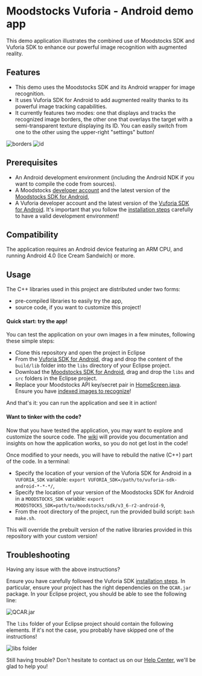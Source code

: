 # Moodstocks Vuforia - Android demo app

This demo application illustrates the combined use of Moodstocks SDK and Vuforia SDK to enhance our powerful image recognition with augmented reality.

## Features

* This demo uses the Moodstocks SDK and its Android wrapper for image recognition.
* It uses Vuforia SDK for Android to add augmented reality thanks to its powerful image tracking capabilities.
* It currently features two modes: one that displays and tracks the recognized image borders, the other one that overlays the target with a semi-transparent texture displaying its ID. You can easily switch from one to the other using the upper-right "settings" button!

![borders](https://github.com/Moodstocks/moodstocks-vuforia-android-demo-app/wiki/borders.jpg) ![id](https://github.com/Moodstocks/moodstocks-vuforia-android-demo-app/wiki/id.jpg)

## Prerequisites

* An Android development environment (including the Android NDK if you want to compile the code from sources).
* A Moodstocks [developer account](https://developers.moodstocks.com/register) and the latest version of the [Moodstocks SDK for Android](https://developers.moodstocks.com/downloads),
* A Vuforia developer account and the latest version of the [Vuforia SDK for Android](https://developer.vuforia.com/resources/sdk/android). It's important that you follow the [installation steps](https://developer.vuforia.com/resources/dev-guide/step-2-installing-vuforia-sdk) carefully to have a valid development environment!

## Compatibility

The application requires an Android device featuring an ARM CPU, and running Android 4.0 (Ice Cream Sandwich) or more.

## Usage

The C++ libraries used in this project are distributed under two forms:
* pre-compiled libraries to easily try the app,
* source code, if you want to customize this project!

#### Quick start: try the app!

You can test the application on your own images in a few minutes, following these simple steps:
* Clone this repository and open the project in Eclipse
* From the [Vuforia SDK for Android](https://developer.vuforia.com/resources/sdk/android), drag and drop the content of the `build/lib` folder into the `libs` directory of your Eclipse project.
* Download the [Moodstocks SDK for Android](https://developers.moodstocks.com/downloads), drag and drop the `libs` and `src` folders in the Eclipse project.
* Replace your Moodstocks API key/secret pair in [HomeScreen.java](https://github.com/Moodstocks/moodstocks-vuforia-android-demo-app/blob/master/src/com/moodstocks/vuforia/HomeScreen.java#L28). Ensure you have [indexed images to recognize](https://developers.moodstocks.com/doc)!

And that's it: you can run the application and see it in action!

#### Want to tinker with the code?

Now that you have tested the application, you may want to explore and customize the source code. The [wiki](https://github.com/Moodstocks/moodstocks-vuforia-android-demo-app/wiki) will provide you documentation and insights on how the application works, so you do not get lost in the code!

Once modified to your needs, you will have to rebuild the native (C++) part of the code. In a terminal:
* Specify the location of your version of the Vuforia SDK for Android in a `VUFORIA_SDK` variable: `export VUFORIA_SDK=/path/to/vuforia-sdk-android-*-*-*/`,
* Specify the location of your version of the Moodstocks SDK for Android in a `MOODSTOCKS_SDK` variable: `export MOODSTOCKS_SDK=path/to/moodstocks/sdk/v3_6-r2-android-9`,
* From the root directory of the project, run the provided build script: `bash make.sh`.

This will override the prebuilt version of the native libraries provided in this repository with your custom version!

## Troubleshooting

Having any issue with the above instructions?

Ensure you have carefully followed the Vuforia SDK [installation steps](https://developer.vuforia.com/resources/dev-guide/step-2-installing-vuforia-sdk). In particular, ensure your project has
the right dependencies on the `QCAR.jar` package. In your Eclipse project, you should be able to see the following line:

![QCAR.jar](https://github.com/Moodstocks/moodstocks-vuforia-android-demo-app/wiki/QCAR_jar.jpg)

The `libs` folder of your Eclipse project should contain the following elements. If it's not the case, you probably have skipped one of the instructions!

![libs folder](https://github.com/Moodstocks/moodstocks-vuforia-android-demo-app/wiki/libs_folder.jpg)

Still having trouble? Don't hesitate to contact us on our [Help Center](http://help.moodstocks.com/), we'll be glad to help you!
